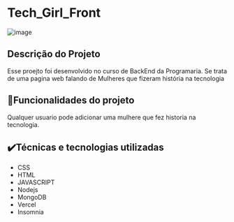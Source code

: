 # Tech_Girl_Front
![image](https://github.com/Mayramv/Tech_Girl_Front/assets/106702919/6170e2f7-64f3-4c94-bd74-bbc810fc980a)

## Descrição do Projeto
Esse proejto foi desenvolvido no curso de BackEnd da Programaria. Se trata de uma pagina web falando de Mulheres que fizeram
história na tecnologia

## 🔨Funcionalidades do projeto
 Qualquer usuario pode adicionar uma mulhere que fez historia na tecnologia. 

## ✔️Técnicas e tecnologias utilizadas

* CSS
* HTML
* JAVASCRIPT
* Nodejs
* MongoDB
* Vercel
* Insomnia
